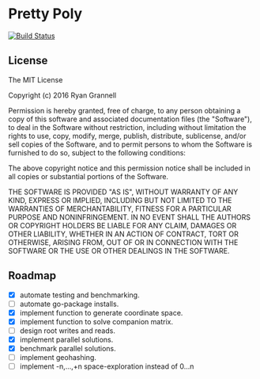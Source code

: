 
# Pretty Poly

[![Build Status](https://travis-ci.org/rgrannell1/pretty-poly.svg?branch=master)](https://travis-ci.org/rgrannell1/pretty-poly)

## License

The MIT License

Copyright (c) 2016 Ryan Grannell

Permission is hereby granted, free of charge, to any person obtaining a copy of this software and associated documentation files (the "Software"), to deal in the Software without restriction, including without limitation the rights to use, copy, modify, merge, publish, distribute, sublicense, and/or sell copies of the Software, and to permit persons to whom the Software is furnished to do so, subject to the following conditions:

The above copyright notice and this permission notice shall be included in all copies or substantial portions of the Software.

THE SOFTWARE IS PROVIDED "AS IS", WITHOUT WARRANTY OF ANY KIND, EXPRESS OR IMPLIED, INCLUDING BUT NOT LIMITED TO THE WARRANTIES OF MERCHANTABILITY, FITNESS FOR A PARTICULAR PURPOSE AND NONINFRINGEMENT. IN NO EVENT SHALL THE AUTHORS OR COPYRIGHT HOLDERS BE LIABLE FOR ANY CLAIM, DAMAGES OR OTHER LIABILITY, WHETHER IN AN ACTION OF CONTRACT, TORT OR OTHERWISE, ARISING FROM, OUT OF OR IN CONNECTION WITH THE SOFTWARE OR THE USE OR OTHER DEALINGS IN THE SOFTWARE.

## Roadmap

- [x] automate testing and benchmarking.
- [ ] automate go-package installs.
- [x] implement function to generate coordinate space.
- [x] implement function to solve companion matrix.
- [ ] design root writes and reads.
- [x] implement parallel solutions.
- [x] benchmark parallel solutions.
- [ ] implement geohashing.
- [ ] implement -n,...,+n space-exploration instead of 0...n
